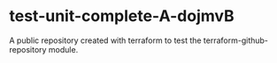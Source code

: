 # test-unit-complete-A-dojmvB
A public repository created with terraform to test the terraform-github-repository module.
